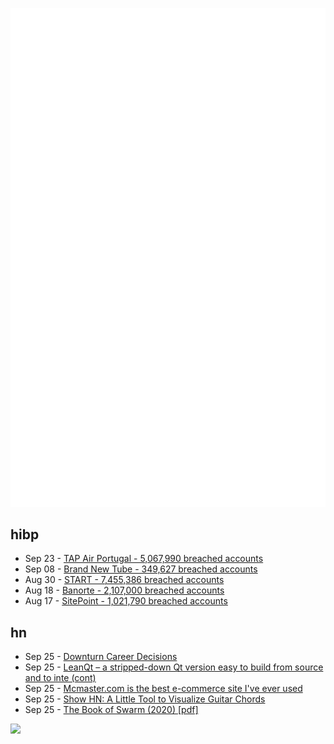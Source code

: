 ![Metrics](https://raw.githubusercontent.com/phixion/phixion/master/metrics.svg)

## hibp

<!--
for https://github.com/phixion/phixion/blob/main/.github/workflows/feeds.yml
-->
<!--START_SECTION:haveibeenpwnd-->
- Sep 23 - [TAP Air Portugal - 5,067,990 breached accounts](https://haveibeenpwned.com/PwnedWebsites#TAPAirPortugal)
- Sep 08 - [Brand New Tube - 349,627 breached accounts](https://haveibeenpwned.com/PwnedWebsites#BrandNewTube)
- Aug 30 - [START - 7,455,386 breached accounts](https://haveibeenpwned.com/PwnedWebsites#Start)
- Aug 18 - [Banorte - 2,107,000 breached accounts](https://haveibeenpwned.com/PwnedWebsites#Banorte)
- Aug 17 - [SitePoint - 1,021,790 breached accounts](https://haveibeenpwned.com/PwnedWebsites#SitePoint)
<!--END_SECTION:haveibeenpwnd-->

## hn

<!--
for https://github.com/phixion/phixion/blob/main/.github/workflows/feeds.yml
-->
<!--START_SECTION:hn-->
- Sep 25 - [Downturn Career Decisions](https://lethain.com/downturn-career-decisions/)
- Sep 25 - [LeanQt – a stripped-down Qt version easy to build from source and to inte (cont)](https://github.com/rochus-keller/LeanQt)
- Sep 25 - [Mcmaster.com is the best e-commerce site I've ever used](https://www.bedelstein.com/post/mcmaster-carr)
- Sep 25 - [Show HN: A Little Tool to Visualize Guitar Chords](https://muted.io/guitar-chords/)
- Sep 25 - [The Book of Swarm (2020) [pdf]](https://www.ethswarm.org/The-Book-of-Swarm.pdf)
<!--END_SECTION:hn-->

<!--
for https://yhype.me
-->
![](https://hit.yhype.me/github/profile?user_id=13013670)
